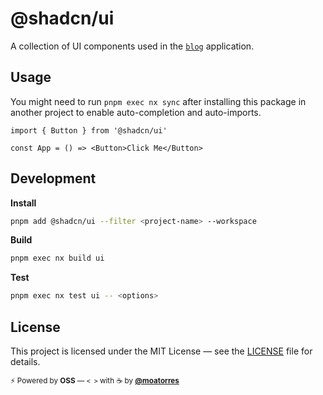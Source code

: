 # @shadcn/ui

A collection of UI components used in the [`blog`](https://github.com/moatorres/website/tree/main/apps/blog) application.

## Usage

You might need to run `pnpm exec nx sync` after installing this package in another project to enable auto-completion and auto-imports.

```tsx
import { Button } from '@shadcn/ui'

const App = () => <Button>Click Me</Button>
```

## Development

**Install**

```sh
pnpm add @shadcn/ui --filter <project-name> --workspace
```

**Build**

```sh
pnpm exec nx build ui
```

**Test**

```sh
pnpm exec nx test ui -- <options>
```

## License

This project is licensed under the MIT License — see the [LICENSE](https://github.com/moatorres/website/blob/main/LICENSE) file for details.

<sub>⚡️ Powered by **OSS** — `< >` with ☕️ by [**@moatorres**](https://github.com/moatorres)</sub>
